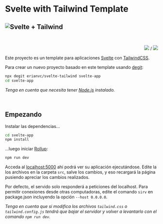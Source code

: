 # Svelte with Tailwind Template

![Svelte + Tailwind](https://i.imgur.com/qEDpxJj.png)
---
<br>

<p align="right"><a href="README.md"><img src="http://icons.iconarchive.com/icons/famfamfam/flag/16/us-icon.png"></a> / <a href="README.es.md"><img src="http://icons.iconarchive.com/icons/famfamfam/flag/16/es-icon.png"></a></p>

Este proyecto es un template para aplicaciones [Svelte](https://svelte.dev) con [TailwindCSS](https://tailwindcss.com/).

Para crear un nuevo proyecto basado en este template usando [degit](https://github.com/Rich-Harris/degit):

```bash
npx degit erianvc/svelte-tailwind svelte-app
cd svelte-app
```

*Tenga en cuenta que necesita tener [Node.js](https://nodejs.org) instalado.*

<br>

## Empezando

Instalar las dependencias...

```bash
cd svelte-app
npm install
```

...luego iniciar [Rollup](https://rollupjs.org):

```bash
npm run dev
```

Acceda al [localhost:5000](http://localhost:5000) ahí podrá ver su aplicación ejecutándose. Edite la los archivos en la carpeta `src`, salve los cambios, y eso recargará la página pusiendo apreciar los cambios realizados.

Por defecto, el servido solo responderá a peticiones del localhost. Para permitir conexiones desde otras computadoras, edite el comando `sirv` en package.json incluyendo la opción `--host 0.0.0.0`.

*Tenga en cuenta que si modifica los archivos `tailwind.css` o `tailwind.config.js` tendrá que bajar el servidor y volver a levantarlo con el comando `npm run dev`.*

